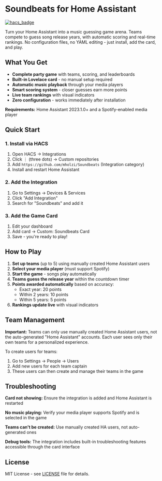 # Soundbeats for Home Assistant

[![hacs_badge](https://img.shields.io/badge/HACS-Custom-orange.svg)](https://github.com/custom-components/hacs)

Turn your Home Assistant into a music guessing game arena. Teams compete to guess song release years, with automatic scoring and real-time rankings. No configuration files, no YAML editing - just install, add the card, and play.

## What You Get

- **Complete party game** with teams, scoring, and leaderboards
- **Built-in Lovelace card** - no manual setup required
- **Automatic music playback** through your media players
- **Smart scoring system** - closer guesses earn more points
- **Live team rankings** with visual indicators
- **Zero configuration** - works immediately after installation

**Requirements:** Home Assistant 2023.1.0+ and a Spotify-enabled media player

## Quick Start

### 1. Install via HACS
1. Open HACS → Integrations
2. Click ⋮ (three dots) → Custom repositories
3. Add `https://github.com/mholzi/Soundbeats` (Integration category)
4. Install and restart Home Assistant

### 2. Add the Integration
1. Go to Settings → Devices & Services
2. Click "Add Integration" 
3. Search for "Soundbeats" and add it

### 3. Add the Game Card
1. Edit your dashboard
2. Add card → Custom: Soundbeats Card
3. Save - you're ready to play!

## How to Play

1. **Set up teams** (up to 5) using manually created Home Assistant users
2. **Select your media player** (must support Spotify)
3. **Start the game** - songs play automatically
4. **Teams guess the release year** within the countdown timer
5. **Points awarded automatically** based on accuracy:
   - Exact year: 20 points
   - Within 2 years: 10 points  
   - Within 5 years: 5 points
6. **Rankings update live** with visual indicators

## Team Management

**Important:** Teams can only use manually created Home Assistant users, not the auto-generated "Home Assistant" accounts. Each user sees only their own teams for a personalized experience.

To create users for teams:
1. Go to Settings → People → Users
2. Add new users for each team captain
3. These users can then create and manage their teams in the game

## Troubleshooting

**Card not showing:** Ensure the integration is added and Home Assistant is restarted

**No music playing:** Verify your media player supports Spotify and is selected in the game

**Teams can't be created:** Use manually created HA users, not auto-generated ones

**Debug tools:** The integration includes built-in troubleshooting features accessible through the card interface

## License

MIT License - see [LICENSE](LICENSE) file for details.


